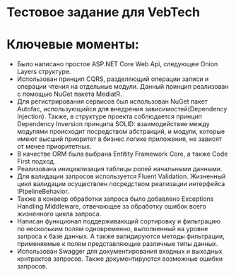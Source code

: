 # Тестовое задание для VebTech

# Ключевые моменты:
- Было написано простое ASP.NET Core Web Api, следующее Onion Layers структуре.
- Использован принцип CQRS, разделяющий операции записи и операции чтения на отдельные модули. Данный принцип реализован с помощью NuGet пакета MediatR.
- Для регистрирования сервисов был использован NuGet пакет Autofac, использующийся для внедрения зависимостей(Dependency Injection). Также, в структуре проекта соблюдается принцип Dependency Inversion принципа SOLID: взаимодействие между модулями происходит посредством абстракций, и модули, которые имеют высший приоритет в бизнес логике приложения, не зависят от менее приоритетных.
- В качестве ORM была выбрана Entitity Framework Core, а также Code First подход.
- Реализована инициализация таблицы ролей начальными данными.
- Для валидации запросов используется Fluent Validation. Жизненный цикл валидации осуществлен посредством реализации интерфейса IPipelineBehavior.
- Также в конвеер обработки запроса было добавлено Exceptions Handling Middleware, отвечающее за обработку ошибок всего жизненного цикла запроса.
- Написан функционал поддерживающий сортировку и фильтрацию по нескольким полям одновременно, выполненный на уровне запроса к базе данных. А также валидируются методы фильтрации, применяемые к полям представляющие различные типы данных.
- Использован Swagger для документирования входных и выходных контрактов запросов. Также документируются возможные ошибки запросов. 
